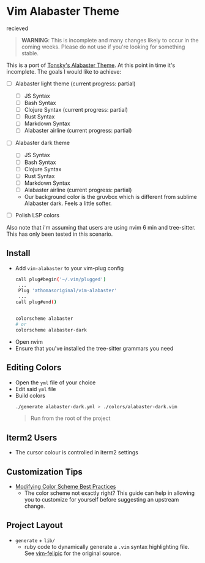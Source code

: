 # Vim Alabaster Theme

recieved

> **WARNING**: This is incomplete and many changes likely to occur in the coming
> weeks. Please do not use if you're looking for something stable.

This is a port of [Tonsky's Alabaster Theme].  At this point in time it's
incomplete.  The goals I would like to achieve:

- [ ] Alabaster light theme (current progress: partial)
  - [ ] JS Syntax
  - [ ] Bash Syntax
  - [ ] Clojure Syntax (current progress: partial)
  - [ ] Rust Syntax
  - [ ] Markdown Syntax
  - [ ] Alabaster airline (current progress: partial)
- [ ] Alabaster dark theme
  - [ ] JS Syntax
  - [ ] Bash Syntax
  - [ ] Clojure Syntax
  - [ ] Rust Syntax
  - [ ] Markdown Syntax
  - [ ] Alabaster airline (current progress: partial)
  - Our background color is the gruvbox which is different from sublime
    Alabaster dark.  Feels a little softer.
- [ ] Polish LSP colors


Also note that i'm assuming that users are using nvim 6 min and tree-sitter.
This has only been tested in this scenario.


## Install

- Add `vim-alabaster` to your vim-plug config
  ```bash
  call plug#begin('~/.vim/plugged')
   ...
   Plug 'athomasoriginal/vim-alabaster'
   ...
  call plug#end()


  colorscheme alabaster
  # or
  colorscheme alabaster-dark
  ```
- Open nvim
- Ensure that you've installed the tree-sitter grammars you need


## Editing Colors

- Open the `yml` file of your choice
- Edit said `yml` file
- Build colors
  ```bash
  ./generate alabaster-dark.yml > ./colors/alabaster-dark.vim
  ```
  > Run from the root of the project


## Iterm2 Users

- The cursor colour is controlled in iterm2 settings

## Customization Tips

- [Modifying Color Scheme Best Practices]
  - The color scheme not exactly right?  This guide can help in allowing you
    to customize for yourself before suggesting an upstream change.

## Project Layout

- `generate` + `lib/`
  - ruby code to dynamically generate a `.vim` syntax highlighting file.  See
    [vim-felipic] for the original source.


[Tonsky's Alabaster Theme]: https://github.com/tonsky/sublime-scheme-alabaster
[vim-felipic]: https://github.com/felipec/vim-felipec
[Modifying Color Scheme Best Practices]: https://gist.github.com/romainl/379904f91fa40533175dfaec4c833f2f

